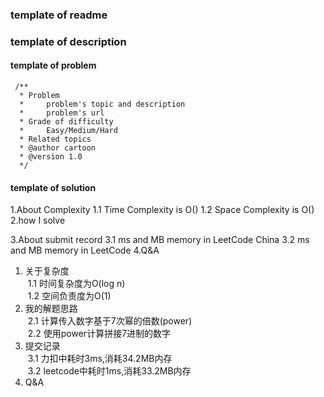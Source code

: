 ### template of readme

### template of description

#### template of problem
```aidl
 /**
  * Problem
  *     problem's topic and description
  *     problem's url
  * Grade of difficulty
  *     Easy/Medium/Hard   
  * Related topics
  * @author cartoon
  * @version 1.0
  */
```

#### template of solution
1.About Complexity
    1.1 Time Complexity is O()
    1.2 Space Complexity is O()
2.how I solve

3.About submit record
    3.1 ms and MB memory in LeetCode China
    3.2 ms and MB memory in LeetCode
4.Q&A

1. 关于复杂度
<br />&nbsp;1.1 时间复杂度为O(log n)
<br />&nbsp;1.2 空间负责度为O(1)
2. 我的解题思路
<br />&nbsp;2.1 计算传入数字基于7次幂的倍数(power)
<br />&nbsp;2.2 使用power计算拼接7进制的数字
3. 提交记录
<br />&nbsp;3.1 力扣中耗时3ms,消耗34.2MB内存
<br />&nbsp;3.2 leetcode中耗时1ms,消耗33.2MB内存
4. Q&A




